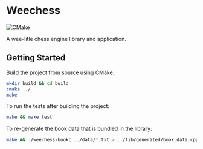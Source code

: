 # Weechess

![CMake](https://github.com/ryanwebber/weechess/actions/workflows/cmake.yml/badge.svg)


A wee-litle chess engine library and application.

## Getting Started

Build the project from source using CMake:

```bash
mkdir build && cd build
cmake ../
make
```

To run the tests after building the project:

```bash
make && make test
```

To re-generate the book data that is bundled in the library:

```bash
make && ./weechess-bookc ../data/*.txt > ../lib/generated/book_data.cpp
```
